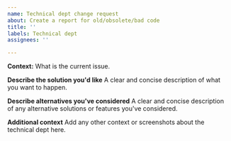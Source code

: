 ```yaml
---
name: Technical dept change request
about: Create a report for old/obsolete/bad code
title: ''
labels: Technical dept
assignees: ''

---
```


**Context:**
What is the current issue.

**Describe the solution you'd like**
A clear and concise description of what you want to happen.

**Describe alternatives you've considered**
A clear and concise description of any alternative solutions or features you've considered.

**Additional context**
Add any other context or screenshots about the technical dept here.
